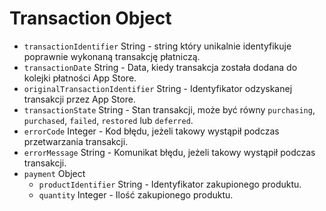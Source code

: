 # Transaction Object

* `transactionIdentifier` String - string który unikalnie identyfikuje poprawnie wykonaną transakcję płatniczą.
* `transactionDate` String - Data, kiedy transakcja została dodana do kolejki płatności App Store.
* `originalTransactionIdentifier` String - Identyfikator odzyskanej transakcji przez App Store.
* `transactionState` String - Stan transakcji, może być równy `purchasing`, `purchased`, `failed`, `restored` lub `deferred`.
* `errorCode` Integer - Kod błędu, jeżeli takowy wystąpił podczas przetwarzania transakcji.
* `errorMessage` String - Komunikat błędu, jeżeli takowy wystąpił podczas transakcji.
* `payment` Object 
  * `productIdentifier` String - Identyfikator zakupionego produktu.
  * `quantity` Integer - Ilość zakupionego produktu.